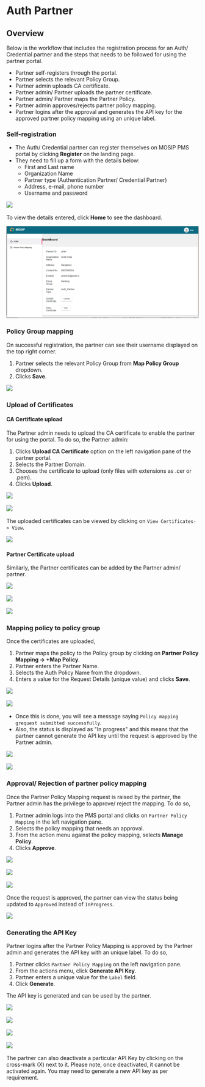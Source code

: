 # Auth Partner

## Overview

Below is the workflow that includes the registration process for an Auth/ Credential partner and the steps that needs to be followed for using the partner portal.

* Partner self-registers through the portal.
* Partner selects the relevant Policy Group.
* Partner admin uploads CA certificate.
* Partner admin/ Partner uploads the partner certificate.
* Partner admin/ Partner maps the Partner Policy.
* Partner admin approves/rejects partner policy mapping.
* Partner logins after the approval and generates the API key for the approved partner policy mapping using an unique label.

### Self-registration

* The Auth/ Credential partner can register themselves on MOSIP PMS portal by clicking **Register** on the landing page.
* They need to fill up a form with the details below:
  * First and Last name
  * Organization Name
  * Partner type (Authentication Partner/ Credential Partner)
  * Address, e-mail, phone number
  * Username and password

![](\_images/auth-partner-self-register.PNG)

To view the details entered, click **Home** to see the dashboard.

![](../auth-partner-map-policy-page.PNG)

### Policy Group mapping

On successful registration, the partner can see their username displayed on the top right corner.

1. Partner selects the relevant Policy Group from **Map Policy Group** dropdown.
2. Clicks **Save**.

![](\_images/auth-partner-dashboard.PNG)

### Upload of Certificates

#### CA Certificate upload

The Partner admin needs to upload the CA certificate to enable the partner for using the portal. To do so, the Partner admin:

1. Clicks **Upload CA Certificate** option on the left navigation pane of the partner portal.
2. Selects the Partner Domain.
3. Chooses the certificate to upload (only files with extensions as .cer or .pem).
4. Clicks **Upload**.

![](\_images/ca-cert-data-upload.PNG)

![](\_images/ca-cert-data-success.PNG)

The uploaded certificates can be viewed by clicking on `View Certificates-> View`.

![](\_images/auth-partner-view-cert.PNG)

#### Partner Certificate upload

Similarly, the Partner certificates can be added by the Partner admin/ partner.

![](\_images/auth-partner-upload-cert-page1.PNG)

![](\_images/auth-partner-upload-cert-page2.PNG)

![](\_images/auth-partner-upload-cert-success.PNG)

### Mapping policy to policy group

Once the certificates are uploaded,

1. Partner maps the policy to the Policy group by clicking on **Partner Policy Mapping -> +Map Policy**.
2. Partner enters the Partner Name.
3. Selects the Auth Policy Name from the dropdown.
4. Enters a value for the Request Details (unique value) and clicks **Save**.

![](\_images/auth-partner-policy-mapping-default-page.PNG)

![](\_images/auth-partner-policy-mapping-data.PNG)

* Once this is done, you will see a message saying `Policy mapping grequest submitted successfully`.
* Also, the status is displayed as "In progress" and this means that the partner cannot generate the API key until the request is approved by the Partner admin.

![](\_images/auth-partner-policy-mapping-request-success.PNG)

![](\_images/auth-partner-policy-mapping-page-view.PNG)

### Approval/ Rejection of partner policy mapping

Once the Partner Policy Mapping request is raised by the partner, the Partner admin has the privilege to approve/ reject the mapping. To do so,

1. Partner admin logs into the PMS portal and clicks on `Partner Policy Mapping` in the left navigation pane.
2. Selects the policy mapping that needs an approval.
3. From the action menu against the policy mapping, selects **Manage Policy**.
4. Clicks **Approve**.

![](\_images/partner-admin-policy-mappings-view-policy.PNG)

![](\_images/partner-admin-policy-mappings-manage-policy.PNG)

![](\_images/partner-admin-policy-mappings-approve.PNG)

Once the request is approved, the partner can view the status being updated to `Approved` instead of `InProgress`.

![](\_images/auth-partner-policy-mapping-data-approved.PNG)

### Generating the API Key

Partner logins after the Partner Policy Mapping is approved by the Partner admin and generates the API key with an unique label. To do so,

1. Partner clicks `Partner Policy Mapping` on the left navigation pane.
2. From the actions menu, click **Generate API Key**.
3. Partner enters a unique value for the `Label` field.
4. Click **Generate**.

The API key is generated and can be used by the partner.

![](\_images/auth-partner-generate-apikey-option.PNG)

![](\_images/auth-partner-generate-apikey-page.PNG)

![](\_images/auth-partner-genearted-apikeys-page.PNG)

![](\_images/auth-partner-generate-apikey-success.PNG)

The partner can also deactivate a particular API Key by clicking on the cross-mark (X) next to it. Please note, once deactivated, it cannot be activated again. You may need to generate a new API key as per requirement.
